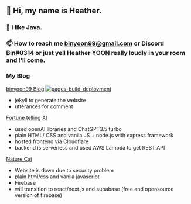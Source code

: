 ## 👋 Hi, my name is Heather.
### 👀 I like Java.

### 📫 How to reach me binyoon99@gmail.com or Discord Bin#0314 or just yell Heather YOON really loudly in your room and I'll come.

### My Blog
[binyoon99 Blog](https://binyoon99.github.io/) [![pages-build-deployment](https://github.com/binyoon99/binyoon99.github.io/actions/workflows/pages/pages-build-deployment/badge.svg)](https://github.com/binyoon99/binyoon99.github.io/actions/workflows/pages/pages-build-deployment)
- jekyll to generate the website
- utterances for comment 

[Fortune telling AI](https://chatdodge-ko.pages.dev)

- used openAI libraries and ChatGPT3.5 turbo 
- plain HTML/ CSS and vanila JS + node.js with express framework 
- hosted frontend via Cloudflare
- backend is serverless and used AWS Lambda to get REST API


[Nature Cat](https://naturecat.ca/login.html)
- Website is down due to security problem
- plain html/css and vanila javascript 
- Firebase
- will transition to react/next.js and supabase (free and opensource version of firebase)

<!---
binyoon99/binyoon99 is a ✨ special ✨ repository because its `README.md` (this file) appears on your GitHub profile.
You can click the Preview link to take a look at your changes.
--->
